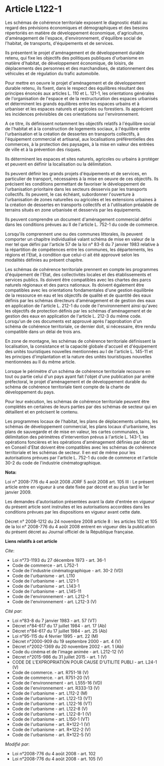 # Article L122-1

Les schémas de cohérence territoriale exposent le diagnostic établi au regard des prévisions économiques et démographiques et
des besoins répertoriés en matière de développement économique, d'agriculture, d'aménagement de l'espace, d'environnement,
d'équilibre social de l'habitat, de transports, d'équipements et de services. 

Ils présentent le projet d'aménagement et de développement durable retenu, qui fixe les objectifs des politiques publiques
d'urbanisme en matière d'habitat, de développement économique, de loisirs, de déplacements des personnes et des marchandises,
de stationnement des véhicules et de régulation du trafic automobile. 

Pour mettre en oeuvre le projet d'aménagement et de développement durable retenu, ils fixent, dans le respect des équilibres
résultant des principes énoncés aux articles L. 110 et L. 121-1, les orientations générales de l'organisation de l'espace et
de la restructuration des espaces urbanisés et déterminent les grands équilibres entre les espaces urbains et à urbaniser et
les espaces naturels et agricoles ou forestiers. Ils apprécient les incidences prévisibles de ces orientations sur
l'environnement.

A ce titre, ils définissent notamment les objectifs relatifs à l'équilibre social de l'habitat et à la construction de
logements sociaux, à l'équilibre entre l'urbanisation et la création de dessertes en transports collectifs, à l'équipement
commercial et artisanal, aux localisations préférentielles des commerces, à la protection des paysages, à la mise en valeur
des entrées de ville et à la prévention des risques. 

Ils déterminent les espaces et sites naturels, agricoles ou urbains à protéger et peuvent en définir la localisation ou la
délimitation. 

Ils peuvent définir les grands projets d'équipements et de services, en particulier de transport, nécessaires à la mise en
oeuvre de ces objectifs. Ils précisent les conditions permettant de favoriser le développement de l'urbanisation prioritaire
dans les secteurs desservis par les transports collectifs. Ils peuvent, le cas échéant, subordonner l'ouverture à
l'urbanisation de zones naturelles ou agricoles et les extensions urbaines à la création de dessertes en transports
collectifs et à l'utilisation préalable de terrains situés en zone urbanisée et desservis par les équipements. 

Ils peuvent comprendre un document d'aménagement commercial défini dans les conditions prévues au II de l'article L. 752-1 du
code de commerce. 

Lorsqu'ils comprennent une ou des communes littorales, ils peuvent comporter un chapitre individualisé valant schéma de mise
en valeur de la mer tel que défini par l'article 57 de la loi n° 83-8 du 7 janvier 1983 relative à la répartition de
compétences entre les communes, les départements, les régions et l'Etat, à condition que celui-ci ait été approuvé selon les
modalités définies au présent chapitre. 

Les schémas de cohérence territoriale prennent en compte les programmes d'équipement de l'Etat, des collectivités locales et
des établissements et services publics. Ils doivent être compatibles avec les chartes des parcs naturels régionaux et des
parcs nationaux. Ils doivent également être compatibles avec les orientations fondamentales d'une gestion équilibrée de la
ressource en eau et les objectifs de qualité et de quantité des eaux définis par les schémas directeurs d'aménagement et de
gestion des eaux en application de l'article L. 212-1 du code de l'environnement ainsi qu'avec les objectifs de protection
définis par les schémas d'aménagement et de gestion des eaux en application de l'article L. 212-3 du même code. Lorsqu'un de
ces documents est approuvé après l'approbation d'un schéma de cohérence territoriale, ce dernier doit, si nécessaire, être
rendu compatible dans un délai de trois ans. 

En zone de montagne, les schémas de cohérence territoriale définissent la localisation, la consistance et la capacité globale
d'accueil et d'équipement des unités touristiques nouvelles mentionnées au I de l'article L. 145-11 et les principes
d'implantation et la nature des unités touristiques nouvelles mentionnées au II du même article. 

Lorsque le périmètre d'un schéma de cohérence territoriale recouvre en tout ou partie celui d'un pays ayant fait l'objet
d'une publication par arrêté préfectoral, le projet d'aménagement et de développement durable du schéma de cohérence
territoriale tient compte de la charte de développement du pays. 

Pour leur exécution, les schémas de cohérence territoriale peuvent être complétés en certaines de leurs parties par des
schémas de secteur qui en détaillent et en précisent le contenu. 

Les programmes locaux de l'habitat, les plans de déplacements urbains, les schémas de développement commercial, les plans
locaux d'urbanisme, les plans de sauvegarde et de mise en valeur, les cartes communales, la délimitation des périmètres
d'intervention prévus à l'article L. 143-1, les opérations foncières et les opérations d'aménagement définies par décret en
Conseil d'Etat doivent être compatibles avec les schémas de cohérence territoriale et les schémas de secteur. Il en est de
même pour les autorisations prévues par l'article L. 752-1 du code de commerce et l'article 30-2 du code de l'industrie
cinématographique.

**Nota:**

Loi n° 2008-776 du 4 août 2008 JORF 5 août 2008 art. 105 III : Le présent article entre en vigueur à une date fixée par
décret et au plus tard le 1er janvier 2009. 

Les demandes d'autorisation présentées avant la date d'entrée en vigueur du présent article sont instruites et les
autorisations accordées dans les conditions prévues par les dispositions en vigueur avant cette date. 

Décret n° 2008-1212 du 24 novembre 2008 article 8 : les articles 102 et 105 de la loi n° 2008-776 du 4 août 2008 entrent en
vigueur dès la publication du présent décret au Journal officiel de la République française.

**Liens relatifs à cet article**

_Cite_:

  - Loi n°73-1193 du 27 décembre 1973 - art. 36-1
  - Code de commerce - art. L752-1
  - Code de l'industrie cinématographique - art. 30-2 (VD)
  - Code de l'urbanisme - art. L110
  - Code de l'urbanisme - art. L121-1
  - Code de l'urbanisme - art. L143-1
  - Code de l'urbanisme - art. L145-11
  - Code de l'environnement - art. L212-1
  - Code de l'environnement - art. L212-3 (V)

_Cité par_:

  - Loi n°83-8 du 7 janvier 1983 - art. 57 (VT)
  - Décret n°84-617 du 17 juillet 1984 - art. 17 (Ab)
  - Décret n°84-617 du 17 juillet 1984 - art. 25 (Ab)
  - Loi n°95-115 du 4 février 1995 - art. 22 (M)
  - Décret n°2000-909 du 19 septembre 2000 - art. 4 (V)
  - Décret n°2002-1369 du 20 novembre 2002 - art. 1 (Ab)
  - Code du cinéma et de l'image animée - art. L212-12 (V)
  - Décret n°2015-986 du 31 juillet 2015 - art. 1 (V)
  - CODE DE L'EXPROPRIATION POUR CAUSE D'UTILITE PUBLI - art. L24-1 (V)
  - Code de commerce. - art. R751-18 (V)
  - Code de commerce. - art. R751-20 (V)
  - Code de l'environnement - art. L555-16 (VD)
  - Code de l'environnement - art. R333-13 (V)
  - Code de l'urbanisme - art. L112-2 (M)
  - Code de l'urbanisme - art. L122-13 (VT)
  - Code de l'urbanisme - art. L122-16 (VT)
  - Code de l'urbanisme - art. L122-8 (V)
  - Code de l'urbanisme - art. L122-8-1 (V)
  - Code de l'urbanisme - art. L150-1 (VT)
  - Code de l'urbanisme - art. R*122-1 (V)
  - Code de l'urbanisme - art. R*122-2 (V)
  - Code de l'urbanisme - art. R*122-5 (V)

_Modifié par_:

  - Loi n°2008-776 du 4 août 2008 - art. 102
  - Loi n°2008-776 du 4 août 2008 - art. 105 (V)
